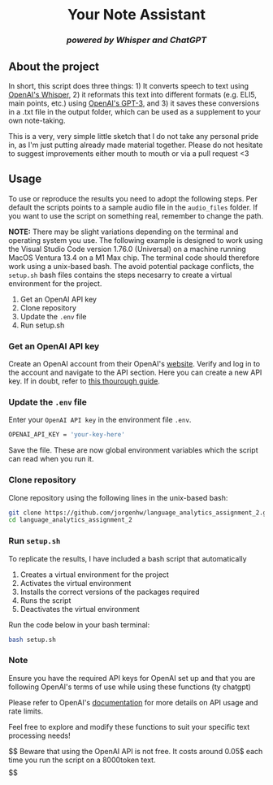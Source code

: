 <!-- PROJECT LOGO -->
<br />
<p align="center">
  <h1 align="center">Your Note Assistant</h1> 
  <h3 align="center"><i>powered by Whisper and ChatGPT</i></h3> 
  </p>
</p>

<!-- ABOUT THE PROJECT -->
## About the project
In short, this script does three things: 1) It converts speech to text using [OpenAI's Whisper](https://openai.com/research/whisper), 2) it reformats this text into different formats (e.g. ELI5, main points, etc.) using [OpenAI's GPT-3](https://beta.openai.com/signup/), and 3) it saves these conversions in a .txt file in the output folder, which can be used as a supplement to your own note-taking.

This is a very, very simple little sketch that I do not take any personal pride in, as I'm just putting already made material together. Please do not hesitate to suggest improvements either mouth to mouth or via a pull request <3 

<!-- USAGE -->
## Usage
To use or reproduce the results you need to adopt the following steps. Per default the scripts points to a sample audio file in the ```audio_files``` folder. If you want to use the script on something real, remember to change the path.

**NOTE:** There may be slight variations depending on the terminal and operating system you use. The following example is designed to work using the Visual Studio Code version 1.76.0 (Universal) on a machine running MacOS Ventura 13.4 on a M1 Max chip. The terminal code should therefore work using a unix-based bash. The avoid potential package conflicts, the ```setup.sh``` bash files contains the steps necesarry to create a virtual environment for the project.

1. Get an OpenAI API key
2. Clone repository
3. Update the ```.env``` file
4. Run setup.sh

### Get an OpenAI API key
Create an OpenAI account from their OpenAI's [website](https://openai.com/). Verify and log in to the account and navigate to the API section. Here you can create a new API key. If in doubt, refer to [this thourough guide](https://www.maisieai.com/help/how-to-get-an-openai-api-key-for-chatgpt).

### Update the ```.env``` file
Enter your ```OpenAI API key``` in the environment file ```.env```.

```bash
OPENAI_API_KEY = 'your-key-here'
```
Save the file. These are now global environment variables which the script can read when you run it.

### Clone repository

Clone repository using the following lines in the unix-based bash:

```bash
git clone https://github.com/jorgenhw/language_analytics_assignment_2.git
cd language_analytics_assignment_2
```

### Run ```setup.sh```

To replicate the results, I have included a bash script that automatically 

1. Creates a virtual environment for the project
2. Activates the virtual environment
3. Installs the correct versions of the packages required
4. Runs the script
5. Deactivates the virtual environment

Run the code below in your bash terminal:

```bash
bash setup.sh
```

### Note

Ensure you have the required API keys for OpenAI set up and that you are following OpenAI's terms of use while using these functions (ty chatgpt)

Please refer to OpenAI's [documentation](https://beta.openai.com/docs/) for more details on API usage and rate limits.

Feel free to explore and modify these functions to suit your specific text processing needs!

$$$$$$$$$$$$$$$$$$$$$$$$$$
Beware that using the OpenAI API is not free. It costs around 0.05$ each time you run the script on a 8000token text.
$$$$$$$$$$$$$$$$$$$$$$$$$$